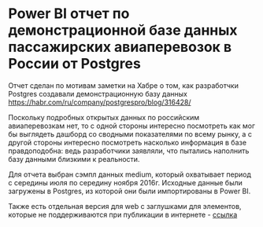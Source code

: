 # Power BI отчет по демонстрационной базе данных пассажирских авиаперевозок в России от Postgres

Отчет сделан по мотивам заметки на Хабре о том, как разработчки Postgres  создавали демонстрационную базу данных https://habr.com/ru/company/postgrespro/blog/316428/ 

Поскольку подробных открытых данных по российским авиаперевозкам нет, то с одной стороны интересно посмотреть как мог бы выглядеть дашборд со сводными показателями по всему рынку, а с другой стороны интересно посмотреть насколько информация в базе правдоподобна: ведь разработчики заявляли, что пытались наполнить базу данными близкими  к реальности.  

Для отчета выбран сэмпл данных medium, который  охватывает период с середины июля по середину ноября 2016г. Исходные данные были загружены в Postgres, из которой они были импортированы в Power BI.  

Также есть отдельная версия для web c заглушками для элементов, которые не поддерживаются при публикации в интернете - [ссылка](https://app.powerbi.com/view?r=eyJrIjoiN2UxMzJhMDEtOTUxNC00ZDg5LWE1ZGEtYjkxN2FmMTE3MWI3IiwidCI6IjU5OGVhN2U3LTc5OWYtNDUyZi1iNGU3LTQwMzFjMzc0MTJjYyIsImMiOjl9) 
